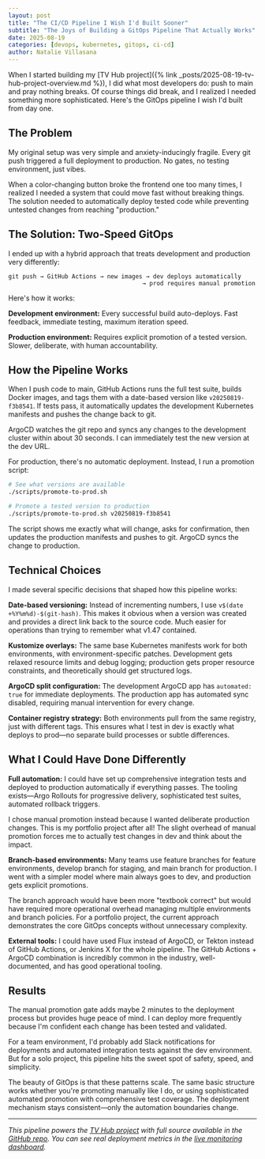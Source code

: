 ```yaml
---
layout: post
title: "The CI/CD Pipeline I Wish I'd Built Sooner"
subtitle: "The Joys of Building a GitOps Pipeline That Actually Works"
date: 2025-08-19
categories: [devops, kubernetes, gitops, ci-cd]
author: Natalie Villasana
---
```


When I started building my [TV Hub project]({% link _posts/2025-08-19-tv-hub-project-overview.md %}), I did what most developers do: push to main and pray nothing breaks. Of course things did break, and I realized I needed something more sophisticated. Here's the GitOps pipeline I wish I'd built from day one.

## The Problem

My original setup was very simple and anxiety-inducingly fragile. Every git push triggered a full deployment to production. No gates, no testing environment, just vibes.

When a color-changing button broke the frontend one too many times, I realized I needed a system that could move fast without breaking things. The solution needed to automatically deploy tested code while preventing untested changes from reaching "production."

## The Solution: Two-Speed GitOps

I ended up with a hybrid approach that treats development and production very differently:

```
git push → GitHub Actions → new images → dev deploys automatically
                                      → prod requires manual promotion
```

Here's how it works:

**Development environment:** Every successful build auto-deploys. Fast feedback, immediate testing, maximum iteration speed.

**Production environment:** Requires explicit promotion of a tested version. Slower, deliberate, with human accountability.

## How the Pipeline Works

When I push code to main, GitHub Actions runs the full test suite, builds Docker images, and tags them with a date-based version like `v20250819-f3b8541`. If tests pass, it automatically updates the development Kubernetes manifests and pushes the change back to git.

ArgoCD watches the git repo and syncs any changes to the development cluster within about 30 seconds. I can immediately test the new version at the dev URL.

For production, there's no automatic deployment. Instead, I run a promotion script:

```bash
# See what versions are available
./scripts/promote-to-prod.sh

# Promote a tested version to production  
./scripts/promote-to-prod.sh v20250819-f3b8541
```

The script shows me exactly what will change, asks for confirmation, then updates the production manifests and pushes to git. ArgoCD syncs the change to production.

## Technical Choices

I made several specific decisions that shaped how this pipeline works:

**Date-based versioning:** Instead of incrementing numbers, I use `v$(date +%Y%m%d)-$(git-hash)`. This makes it obvious when a version was created and provides a direct link back to the source code. Much easier for operations than trying to remember what v1.47 contained.

**Kustomize overlays:** The same base Kubernetes manifests work for both environments, with environment-specific patches. Development gets relaxed resource limits and debug logging; production gets proper resource constraints, and theoretically should get structured logs.

**ArgoCD split configuration:** The development ArgoCD app has `automated: true` for immediate deployments. The production app has automated sync disabled, requiring manual intervention for every change.

**Container registry strategy:** Both environments pull from the same registry, just with different tags. This ensures what I test in dev is exactly what deploys to prod—no separate build processes or subtle differences.

## What I Could Have Done Differently

**Full automation:** I could have set up comprehensive integration tests and deployed to production automatically if everything passes. The tooling exists—Argo Rollouts for progressive delivery, sophisticated test suites, automated rollback triggers.

I chose manual promotion instead because I wanted deliberate production changes. This is my portfolio project after all! The slight overhead of manual promotion forces me to actually test changes in dev and think about the impact.

**Branch-based environments:** Many teams use feature branches for feature environments, develop branch for staging, and main branch for production. I went with a simpler model where main always goes to dev, and production gets explicit promotions.

The branch approach would have been more "textbook correct" but would have required more operational overhead managing multiple environments and branch policies. For a portfolio project, the current approach demonstrates the core GitOps concepts without unnecessary complexity.

**External tools:** I could have used Flux instead of ArgoCD, or Tekton instead of GitHub Actions, or Jenkins X for the whole pipeline. The GitHub Actions + ArgoCD combination is incredibly common in the industry, well-documented, and has good operational tooling.

## Results

The manual promotion gate adds maybe 2 minutes to the deployment process but provides huge peace of mind. I can deploy more frequently because I'm confident each change has been tested and validated.

For a team environment, I'd probably add Slack notifications for deployments and automated integration tests against the dev environment. But for a solo project, this pipeline hits the sweet spot of safety, speed, and simplicity.

The beauty of GitOps is that these patterns scale. The same basic structure works whether you're promoting manually like I do, or using sophisticated automated promotion with comprehensive test coverage. The deployment mechanism stays consistent—only the automation boundaries change.

---

*This pipeline powers the [TV Hub project](http://tv-hub.navillasa.dev) with full source available in the [GitHub repo](https://github.com/navillasa/tv-dashboard-k8s). You can see real deployment metrics in the [live monitoring dashboard](https://monitoring.navillasa.dev/d/e0c978bd-6077-403e-ab3b-ba03f4b34962/tv-hub-business-intelligence-dashboard).*
